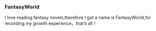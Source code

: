 ### FantasyWorld
I love reading fantasy novels,therefore I got a name is FantasyWorld,for recording my growth experience，that‘s all！

